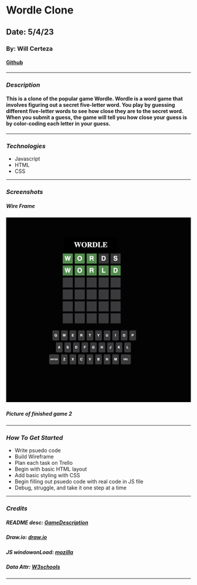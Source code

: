 # Wordle Clone

## Date: 5/4/23

### By: Will Certeza

#### [Github](https://github.com/wcerteza)

---

### **_Description_**

#### This is a clone of the popular game Wordle. Wordle is a word game that involves figuring out a secret five-letter word. You play by guessing different five-letter words to see how close they are to the secret word. When you submit a guess, the game will tell you how close your guess is by color-coding each letter in your guess.

---

### **_Technologies_**

- Javascript
- HTML
- CSS

---

### **_Screenshots_**

##### Wire Frame

![WireFrame](Untitled%20Diagram.jpg)

##### Picture of finished game 2

---

### **_How To Get Started_**

- Write psuedo code
- Build Wireframe
- Plan each task on Trello
- Begin with basic HTML layout
- Add basic styling with CSS
- Begin filling out psuedo code with real code in JS file
- Debug, struggle, and take it one step at a time

---

### **_Credits_**

##### README desc: [GameDescription](https://prowritingaid.com/what-is-wordle#:~:text=Wordle%20is%20a%20daily%20word,each%20letter%20in%20your%20guess.)

##### Draw.io: [draw.io](https://drive.google.com/file/d/1q8A8xnNh3Agsj4m_jOws7HF9jO3nkQEP/view?usp=sharing)

##### JS windowonLoad: [mozilla](https://developer.mozilla.org/en-US/docs/Web/API/Window/load_event)

##### Data Attr: [W3schools](https://www.w3schools.com/tags/att_data-.asp)

---
